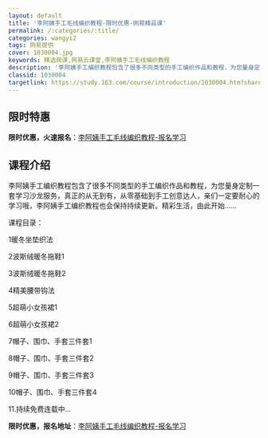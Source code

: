 ```yaml
---
layout: default
title: '李阿姨手工毛线编织教程-限时优惠-网易精品课'
permalink: /:categories/:title/
categories: wangyi2
tags: 网易提供
cover: 1030004.jpg
keywords: 精选网课,网易云课堂,李阿姨手工毛线编织教程
description: '李阿姨手工编织教程包含了很多不同类型的手工编织作品和教程，为您量身定制一套学习沙龙服务，真正的从无到有，从零基础到手工创'
classid: 1030004
targetlink: https://study.163.com/course/introduction/1030004.htm?share=1&shareId=1025206652&utm_campaign=share&utm_medium=iphoneShare&utm_source=&utm_u=1025206652
---
```


## 限时特惠

**限时优惠，火速报名**：[李阿姨手工毛线编织教程-报名学习](https://study.163.com/course/introduction/1030004.htm?share=1&shareId=1025206652&utm_campaign=share&utm_medium=iphoneShare&utm_source=&utm_u=1025206652)

## 课程介绍

李阿姨手工编织教程包含了很多不同类型的手工编织作品和教程，为您量身定制一套学习沙龙服务，真正的从无到有，从零基础到手工创意达人，亲们一定要耐心的学习哦，李阿姨手工编织教程也会保持持续更新。精彩生活，由此开始……



课程目录：

1暖冬坐垫织法

2波斯绒暖冬拖鞋1

3波斯绒暖冬拖鞋2

4精美腰带钩法

5超萌小女孩裙1

6超萌小女孩裙2

7帽子、围巾、手套三件套1

8帽子、围巾、手套三件套2

9帽子、围巾、手套三件套3

10帽子、围巾、手套三件套4

11.持续免费连载中...

**限时优惠，报名地址**：[李阿姨手工毛线编织教程-报名学习](https://study.163.com/course/introduction/1030004.htm?share=1&shareId=1025206652&utm_campaign=share&utm_medium=iphoneShare&utm_source=&utm_u=1025206652)

